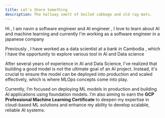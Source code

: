 ```yaml
---
title: Let's Share Something
description: The hallway smelt of boiled cabbage and old rag mats.
---
```


Hi , I am navin a software engineer and AI engineer , I love to learn about AI and machine learning and currently I'm working as a software engineer in a japanese company 

Previously , I have worked as a data scientist at a bank in Cambodia , which I have the opportunity to explore various tool in AI and Data science

After several years of experience in AI and Data Science, I’ve realized that building a good model is not the ultimate goal of an AI project. Instead, it's crucial to ensure the model can be deployed into production and scaled effectively, which is where MLOps concepts come into play.

Currently, I’m focused on deploying ML models in production and building AI applications using foundation models. I’m also aiming to earn the **GCP Professional Machine Learning Certificate** to deepen my expertise in cloud-based ML solutions and enhance my ability to develop scalable, reliable AI systems.


